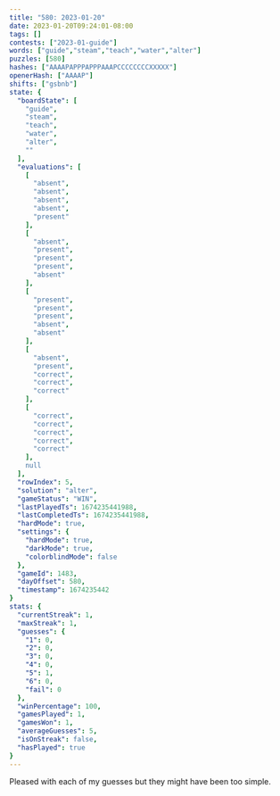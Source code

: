 ```yaml
---
title: "580: 2023-01-20"
date: 2023-01-20T09:24:01-08:00
tags: []
contests: ["2023-01-guide"]
words: ["guide","steam","teach","water","alter"]
puzzles: [580]
hashes: ["AAAAPAPPPAPPPAAAPCCCCCCCCXXXXX"]
openerHash: ["AAAAP"]
shifts: ["gsbnb"]
state: {
  "boardState": [
    "guide",
    "steam",
    "teach",
    "water",
    "alter",
    ""
  ],
  "evaluations": [
    [
      "absent",
      "absent",
      "absent",
      "absent",
      "present"
    ],
    [
      "absent",
      "present",
      "present",
      "present",
      "absent"
    ],
    [
      "present",
      "present",
      "present",
      "absent",
      "absent"
    ],
    [
      "absent",
      "present",
      "correct",
      "correct",
      "correct"
    ],
    [
      "correct",
      "correct",
      "correct",
      "correct",
      "correct"
    ],
    null
  ],
  "rowIndex": 5,
  "solution": "alter",
  "gameStatus": "WIN",
  "lastPlayedTs": 1674235441988,
  "lastCompletedTs": 1674235441988,
  "hardMode": true,
  "settings": {
    "hardMode": true,
    "darkMode": true,
    "colorblindMode": false
  },
  "gameId": 1483,
  "dayOffset": 580,
  "timestamp": 1674235442
}
stats: {
  "currentStreak": 1,
  "maxStreak": 1,
  "guesses": {
    "1": 0,
    "2": 0,
    "3": 0,
    "4": 0,
    "5": 1,
    "6": 0,
    "fail": 0
  },
  "winPercentage": 100,
  "gamesPlayed": 1,
  "gamesWon": 1,
  "averageGuesses": 5,
  "isOnStreak": false,
  "hasPlayed": true
}
---
```

<!-- more -->
Pleased with each of my guesses but they might have been too simple. 
